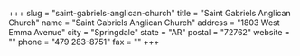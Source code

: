 +++
slug = "saint-gabriels-anglican-church"
title = "Saint Gabriels Anglican Church"
name = "Saint Gabriels Anglican Church"
address = "1803 West Emma Avenue"
city = "Springdale"
state = "AR"
postal = "72762"
website = ""
phone = "479 283-8751"
fax = ""
+++
